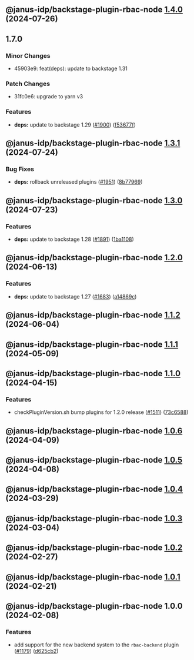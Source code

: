 ## @janus-idp/backstage-plugin-rbac-node [1.4.0](https://github.com/janus-idp/backstage-plugins/compare/@janus-idp/backstage-plugin-rbac-node@1.3.1...@janus-idp/backstage-plugin-rbac-node@1.4.0) (2024-07-26)

## 1.7.0

### Minor Changes

- 45903e9: feat(deps): update to backstage 1.31

### Patch Changes

- 31fc0e6: upgrade to yarn v3

### Features

- **deps:** update to backstage 1.29 ([#1900](https://github.com/janus-idp/backstage-plugins/issues/1900)) ([f53677f](https://github.com/janus-idp/backstage-plugins/commit/f53677fb02d6df43a9de98c43a9f101a6db76802))

## @janus-idp/backstage-plugin-rbac-node [1.3.1](https://github.com/janus-idp/backstage-plugins/compare/@janus-idp/backstage-plugin-rbac-node@1.3.0...@janus-idp/backstage-plugin-rbac-node@1.3.1) (2024-07-24)

### Bug Fixes

- **deps:** rollback unreleased plugins ([#1951](https://github.com/janus-idp/backstage-plugins/issues/1951)) ([8b77969](https://github.com/janus-idp/backstage-plugins/commit/8b779694f02f8125587296305276b84cdfeeaebe))

## @janus-idp/backstage-plugin-rbac-node [1.3.0](https://github.com/janus-idp/backstage-plugins/compare/@janus-idp/backstage-plugin-rbac-node@1.2.0...@janus-idp/backstage-plugin-rbac-node@1.3.0) (2024-07-23)

### Features

- **deps:** update to backstage 1.28 ([#1891](https://github.com/janus-idp/backstage-plugins/issues/1891)) ([1ba1108](https://github.com/janus-idp/backstage-plugins/commit/1ba11088e0de60e90d138944267b83600dc446e5))

## @janus-idp/backstage-plugin-rbac-node [1.2.0](https://github.com/janus-idp/backstage-plugins/compare/@janus-idp/backstage-plugin-rbac-node@1.1.2...@janus-idp/backstage-plugin-rbac-node@1.2.0) (2024-06-13)

### Features

- **deps:** update to backstage 1.27 ([#1683](https://github.com/janus-idp/backstage-plugins/issues/1683)) ([a14869c](https://github.com/janus-idp/backstage-plugins/commit/a14869c3f4177049cb8d6552b36c3ffd17e7997d))

## @janus-idp/backstage-plugin-rbac-node [1.1.2](https://github.com/janus-idp/backstage-plugins/compare/@janus-idp/backstage-plugin-rbac-node@1.1.1...@janus-idp/backstage-plugin-rbac-node@1.1.2) (2024-06-04)

## @janus-idp/backstage-plugin-rbac-node [1.1.1](https://github.com/janus-idp/backstage-plugins/compare/@janus-idp/backstage-plugin-rbac-node@1.1.0...@janus-idp/backstage-plugin-rbac-node@1.1.1) (2024-05-09)

## @janus-idp/backstage-plugin-rbac-node [1.1.0](https://github.com/janus-idp/backstage-plugins/compare/@janus-idp/backstage-plugin-rbac-node@1.0.6...@janus-idp/backstage-plugin-rbac-node@1.1.0) (2024-04-15)

### Features

- checkPluginVersion.sh bump plugins for 1.2.0 release ([#1511](https://github.com/janus-idp/backstage-plugins/issues/1511)) ([73c6588](https://github.com/janus-idp/backstage-plugins/commit/73c6588adb7e8c20907b06f2a8ef248cfd4332e4))

## @janus-idp/backstage-plugin-rbac-node [1.0.6](https://github.com/janus-idp/backstage-plugins/compare/@janus-idp/backstage-plugin-rbac-node@1.0.5...@janus-idp/backstage-plugin-rbac-node@1.0.6) (2024-04-09)

## @janus-idp/backstage-plugin-rbac-node [1.0.5](https://github.com/janus-idp/backstage-plugins/compare/@janus-idp/backstage-plugin-rbac-node@1.0.4...@janus-idp/backstage-plugin-rbac-node@1.0.5) (2024-04-08)

## @janus-idp/backstage-plugin-rbac-node [1.0.4](https://github.com/janus-idp/backstage-plugins/compare/@janus-idp/backstage-plugin-rbac-node@1.0.3...@janus-idp/backstage-plugin-rbac-node@1.0.4) (2024-03-29)

## @janus-idp/backstage-plugin-rbac-node [1.0.3](https://github.com/janus-idp/backstage-plugins/compare/@janus-idp/backstage-plugin-rbac-node@1.0.2...@janus-idp/backstage-plugin-rbac-node@1.0.3) (2024-03-04)

## @janus-idp/backstage-plugin-rbac-node [1.0.2](https://github.com/janus-idp/backstage-plugins/compare/@janus-idp/backstage-plugin-rbac-node@1.0.1...@janus-idp/backstage-plugin-rbac-node@1.0.2) (2024-02-27)

## @janus-idp/backstage-plugin-rbac-node [1.0.1](https://github.com/janus-idp/backstage-plugins/compare/@janus-idp/backstage-plugin-rbac-node@1.0.0...@janus-idp/backstage-plugin-rbac-node@1.0.1) (2024-02-21)

## @janus-idp/backstage-plugin-rbac-node 1.0.0 (2024-02-08)

### Features

- add support for the new backend system to the `rbac-backend` plugin ([#1179](https://github.com/janus-idp/backstage-plugins/issues/1179)) ([d625cb2](https://github.com/janus-idp/backstage-plugins/commit/d625cb2470513862027e048c70944275043ce70a))
